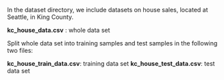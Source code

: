In the dataset directory, we include datasets on house sales, located at Seattle, in King County.


**kc_house_data.csv** : whole data set

Split whole data set into training samples and test samples in the following two files:

**kc_house_train_data.csv**: training data set
**kc_house_test_data.csv**: test data set
